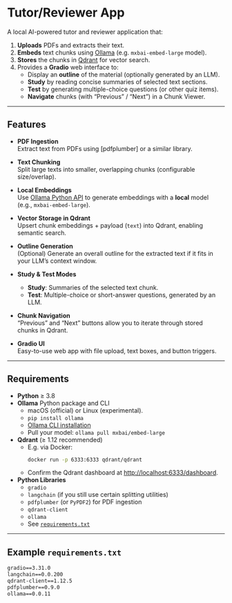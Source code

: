 # Tutor/Reviewer App

A local AI-powered tutor and reviewer application that:
1. **Uploads** PDFs and extracts their text.
2. **Embeds** text chunks using [Ollama](https://github.com/jmorganca/ollama) (e.g. `mxbai-embed-large` model).
3. **Stores** the chunks in [Qdrant](https://qdrant.tech/) for vector search.
4. Provides a **Gradio** web interface to:
   - Display an **outline** of the material (optionally generated by an LLM).
   - **Study** by reading concise summaries of selected text sections.
   - **Test** by generating multiple-choice questions (or other quiz items).
   - **Navigate** chunks (with “Previous” / “Next”) in a Chunk Viewer.

---

## Features

- **PDF Ingestion**  
  Extract text from PDFs using [pdfplumber] or a similar library.
  
- **Text Chunking**  
  Split large texts into smaller, overlapping chunks (configurable size/overlap).

- **Local Embeddings**  
  Use [Ollama Python API](https://github.com/ollama/ollama-python) to generate embeddings with a **local** model (e.g., `mxbai-embed-large`).

- **Vector Storage in Qdrant**  
  Upsert chunk embeddings + payload (`text`) into Qdrant, enabling semantic search.

- **Outline Generation**  
  (Optional) Generate an overall outline for the extracted text if it fits in your LLM’s context window.

- **Study & Test Modes**  
  - **Study**: Summaries of the selected text chunk.
  - **Test**: Multiple-choice or short-answer questions, generated by an LLM.

- **Chunk Navigation**  
  “Previous” and “Next” buttons allow you to iterate through stored chunks in Qdrant.

- **Gradio UI**  
  Easy-to-use web app with file upload, text boxes, and button triggers.

---

## Requirements

- **Python** ≥ 3.8
- **Ollama** Python package and CLI  
  - macOS (official) or Linux (experimental).  
  - `pip install ollama`  
  - [Ollama CLI installation](https://ollama.ai/docs/installation)  
  - Pull your model: `ollama pull mxbai/embed-large`
- **Qdrant** (≥ 1.12 recommended)  
  - E.g. via Docker:  
    ```bash
    docker run -p 6333:6333 qdrant/qdrant
    ```
  - Confirm the Qdrant dashboard at [http://localhost:6333/dashboard](http://localhost:6333/dashboard).
- **Python Libraries**  
  - `gradio`
  - `langchain` (if you still use certain splitting utilities)
  - `pdfplumber` (or `PyPDF2`) for PDF ingestion
  - `qdrant-client`
  - `ollama`
  - See [`requirements.txt`](#example-requirementstxt)

---

## Example `requirements.txt`

```txt
gradio==3.31.0
langchain==0.0.200
qdrant-client==1.12.5
pdfplumber==0.9.0
ollama==0.0.11
